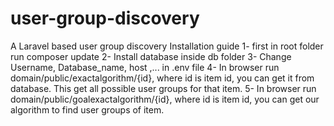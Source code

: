 # user-group-discovery
A Laravel based user group discovery
Installation guide
1- first in root folder run composer update
2- Install database inside db folder
3- Change Username, Database_name, host ,... in .env file
4- In browser run domain/public/exactalgorithm/{id}, where id is item id, you can get it from database. This get all possible user groups for that item.
5- In browser run domain/public/goalexactalgorithm/{id}, where id is item id, you can get our algorithm to find user groups of item.
